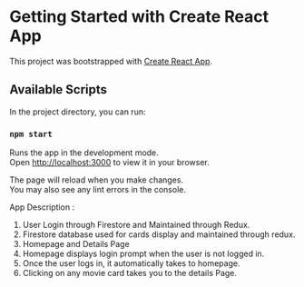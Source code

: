 # Getting Started with Create React App

This project was bootstrapped with [Create React App](https://github.com/facebook/create-react-app).

## Available Scripts

In the project directory, you can run:

### `npm start`

Runs the app in the development mode.\
Open [http://localhost:3000](http://localhost:3000) to view it in your browser.

The page will reload when you make changes.\
You may also see any lint errors in the console.

App Description :

1. User Login through Firestore and Maintained through Redux.
2. Firestore database used for cards display and maintained through redux.
3. Homepage and Details Page
4. Homepage displays login prompt when the user is not logged in.
5. Once the user logs in, it automatically takes to homepage.
6. Clicking on any movie card takes you to the details Page.
